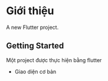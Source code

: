 # Giới thiệu

A new Flutter project.

## Getting Started

Một project được thực hiện bằng flutter
- Giao diện cơ bản